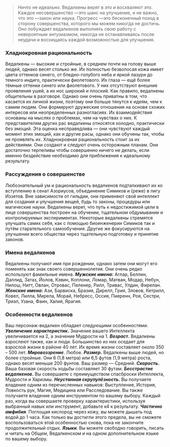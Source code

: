 >Ничто не идеально. Ведалкены верят в это и восхваляют это. Каждое несовершенство —это шанс на улучшение, и не важно, что это —закон или наука.
>Прогресс —это бесконечный поход в сторону совершенства, которого мы можем никогда не достичь. Оно побуждает ведалкенов выполнять свою работу с невероятным энтузиазмом, никогда не останавливаясь после неудачи и восхищаясь каждой возможностью для улучшения.

### Хладнокровная рациональность
Ведалкены — высокие и стройные, в среднем почти на голову выше людей, однако весят столько же. Их полностью безволосая кожа имеет цвета оттенков синего, от бледно-голубого неба и яркой лазури до темного индиго, практически фиолетового. Их глаза — ещё более тёмные оттенки синего или фиолетового. У них отсутствуют внешние проявления ушей, а их нос широкий и плоский.
Как правило, ведалкены общительны в разговоре. Однако они очень приватны в том, что касается их личной жизни, поэтому они больше тянутся к идеям, чем к самим людям. Они формируют дружеские отношения на основе схожих интересов или неопределенных разногласиях. Их взаимодействия основаны на мыслях о проблемах, чем на чувствах о них. К представителям других рас ведалкены относятся холодно, практически без эмоций. Эта оценка несправедлива — они чувствуют каждый момент этих эмоций, как и другие расы, однако они обучены так, чтобы не проявлять их. Хладнокровная рациональность стоит за их действиями.
Они создают и следуют очень осторожным планам. Они достаточно терпеливы чтобы совершенно ничего не делать, если именно бездействие необходимо для приближения к идеальному результату.

### Рассуждения о совершенстве
Любознательный ум и рациональность ведалкенов подталкивают их ко вступлению в сенат Азориусов, объединение Симиков и (реже) в лигу Иззетов. Вне зависимости от гильдии, они применяют свой интеллект для создания и улучшения вещей, будь то законы, процедуры или магические науки.
Ведалкены верят, что путь к недостижимой цели в лице совершенства построен на обучении, тщательном обдумывании и контролируемых экспериментах. Некоторые ведалкены стремятся улучшать самих себя, как с помощью биоинженерии Симиков так и путём старательного самообучения. Другие же фокусируются на улучшении всего общества через тщательную подготовку и принятие законов.

### Имена ведалкенов
Ведалкены получают имя при рождении, однако затем они могут его поменять как знак своего совершеннолетия. Они очень редко используют фамильные имена.
**_Мужские имена_:** Аглар, Беллин, Даллид, Затаз, Йолов, Кэвин, Коплони, Ломар, Матван, Модар, Небун, Нилош, Нитт, Овлан, Отровас, Пеленер, Рилл, Тривас, Улдин, Фирелан.
**_Женские имена_:** Ази, Барвиска, Бразия, Дирелл, Грия, Зловов, Кетрилл, Ковел, Лилла, Мирела, Морай, Небресс, Оссия, Пиеренн, Роя, Сестри, Триэл, Узана, Фаин, Халия, Ярагия.

### Особенности ведалкенов
Ваш персонаж-ведалкен обладает следующими особенностями.
**_Увеличение характеристик_.** Значение вашего Интеллекта увеличивается на 2, а значение Мудрости на 1.
**_Возраст_.** Ведалкены взрослеют также, как и люди. Большинство из них оседает для взрослой жизни в районе 40 лет. Их время жизни составляет около 350 – 500 лет.
**_Мировоззрение_**. Любое.
**_Размер_.** Ведалкены выше людей, но более стройные. Они 6 (1,8 метра) или 6,5 футов (1,9 метра) роста, однако весят меньше 200 фунтов. Ваш размер — Средний.
**_Скорость_.** Ваша базовая скорость ходьбы составляет 30 футам.
**_Бесстрастие ведалкенов_.** Вы совершаете с преимуществом спасброски Интеллекта, Мудрости и Харизмы.
**_Неустанная скрупулёзность_.** Вы получаете владение одним из перечисленных навыков: Выступление, История, Ловкость рук, Магия, Медицина или Расследование. Вы также получаете владение одним инструментом по вашему выбору.
Каждый раз, когда вы совершаете проверку характеристики, используя выбранный навык или инструмент, добавьте к4 к результату.
**_Частично амфибия_**. Поглощая кислород через кожу, вы можете дышать под водой до 1 часа. Как только вы достигли этого предела, вы не сможете воспользоваться этой особенностью снова, пока не закончите продолжительный отдых.
**_Языки_**. Вы можете свободно говорить, писать и читать на Общем, Ведалкенском и на одном дополнительном языке по вашему выбору.